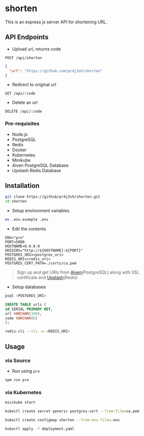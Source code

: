 # shorten

This is an express js server API for shortening URL.

## API Endpoints

- Upload url, returns code

```
POST /api/shorten
```

```json
{
  "url": "https://github.com/pr4j3sh/shorten"
}
```

- Redirect to original url

```
GET /api/:code
```

- Delete an url

```
DELETE /api/:code
```

### Pre-requisites

- Node.js
- PostgreSQL
- Redis
- Docker
- Kubernetes
- Minikube
- Aiven PostgreSQL Database
- Upstash Redis Database

## Installation

```bash
git clone https://github/pr4j3sh/shorten.git
cd shorten
```

- Setup environment variables

```bash
mv .env.example .env
```

- Edit the contents

```.env
ENV="pro"
PORT=5000
HOSTNAME=0.0.0.0
ORIGINS="http://${HOSTNAME}:${PORT}"
POSTGRES_URI=<postgres_uri>
REDIS_URI=<redis_uri>
POSTGRES_CERT_PATH=./certs/ca.pem
```

> Sign up and get URIs from [Aiven](https://aiven.io/)(PostgreSQL) along with SSL certificate and [Upstash](https://upstash.com/)(Redis)

- Setup databases

```bash
psql <POSTGRES_URI>
```

```sql
CREATE TABLE urls (
id SERIAL PRIMARY KEY,
url VARCHAR(100),
code VARCHAR(6)
);
```

```bash
redis-cli --tls -u <REDIS_URI>
```

## Usage

### via Source

- Run using `pro`

```bash
npm run pro
```

### via Kubernetes

```bash
minikube start
```

```bash
kubectl create secret generic postgres-cert --from-file=ca.pem
```

```bash
kubectl create configmap shorten --from-env-file=.env
```

```bash
kubectl apply -f deployment.yaml
```
